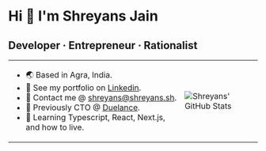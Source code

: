 # Hi 👋 I'm Shreyans Jain

## Developer · Entrepreneur · Rationalist

<table border="0">
 <tr>
    <td>
      <ul>
      <li> 🌏  Based in Agra, India. </li>
      <li> 📃  See my portfolio on <a href="https://www.linkedin.com/in/sjain07">Linkedin</a>. </li>
      <li> 💬  Contact me @ <a href="mailto:shreyans@shreyans.sh">shreyans@shreyans.sh</a>. </li>
      <li> 💼  Previously CTO @ <a href="https://duelance.app">Duelance</a>. </li>
      <li> 🧠  Learning Typescript, React, Next.js, and how to live. </li>
    </ul>
    </td>
    <td>
      <img src="https://github-readme-stats.vercel.app/api?username=CodeWithShreyans&show_icons=true&hide=&count_private=true&title_color=e6edf3&text_color=e6edf3&icon_color=e6edf3&bg_color=0d1117&hide_border=true&hide_title=true&include_all_commits=true&hide_rank=true&show=prs_merged" alt="Shreyans' GitHub Stats" />
    </td>
 </tr>
</table>
